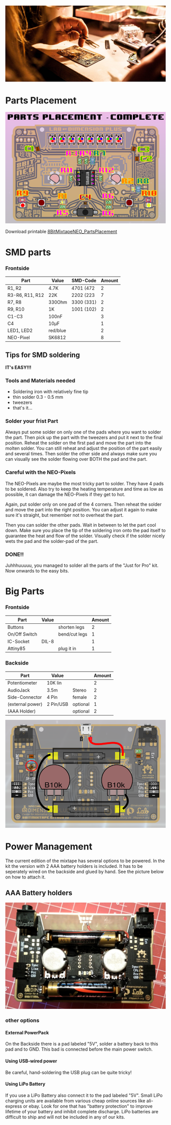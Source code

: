 ![](images/soldering_instructions/SMD_Soldering_overview.jpg)

# Parts Placement

![![](/assets/8BitMixtapeNEO_PartsPlacement_front_v05.png)](images/soldering_instructions/8BitMixtapeNEO_PartsPlacement_front_v05.png)

Download printable [8BitMixtapeNEO_PartsPlacement](https://github.com/8BitMixtape/8BitmixtapeNEO_ShenzhenReady/blob/master/8BitMixtapeNEO_PartsPlacement_V05.pdf)

# SMD parts
### Frontside

| Part            | Value    | SMD-Code   | Amount |
| ----------------|----------|------------|--------|
| R1, R2          | 4.7K     | 4701 (472  |   2    |
| R3-R6, R11, R12 | 22K      | 2202 (223  |   7    |
| R7, R8          | 330Ohm   | 3300 (331) |   2    |
| R9, R10         | 1K       | 1001 (102) |   2    |
| C1-C3           | 100nF    |            |   3    |
| C4              | 10µF     |            |   1    |
| LED1, LED2      | red/blue |            |   2    |
| NEO-Pixel       | SK6812   |            |   8    |

## Tips for SMD soldering

**IT's EASY!!!**

### Tools and Materials needed

* Soldering iron with relatively fine tip
* thin solder 0.3 - 0.5 mm
* tweezers
* that's it...

### Solder your frist Part

Always put some solder on only one of the pads where you want to solder the part. Then pick up the part with the tweezers and put it next to the final position. Reheat the solder on the first pad and move the part into the molten solder. You can still reheat and adjust the position of the part easily and several times. Then solder the other side and always make sure you can visually see the solder flowing over BOTH the pad and the part.

### Careful with the NEO-Pixels

The NEO-Pixels are maybe the most tricky part to solder. They have 4 pads to be soldered. Also try to keep the heating temperature and time as low as possible, it can damage the NEO-Pixels if they get to hot.

Again, put solder only on one pad of the 4 corners. Then reheat the solder and move the part into the right position. You can adjust it again to make sure it's straight, but remember not to overheat the part.

Then you can solder the other pads. Wait in between to let the part cool down. Make sure you place the tip of the soldering iron onto the pad itself to guarantee the heat and flow of the solder. Visually check if the solder nicely wets the pad and the solder-pad of the part.

### DONE!!

Juhhhuuuuu, you managed to solder all the parts of the "Just for Pro" kit. Now onwards to the easy bits.

# Big Parts
### Frontside
| Part            | Value    |            | Amount |
| ----------------|----------|------------|--------|
| Buttons         |          |shorten legs|   2    |
| On/Off Switch   |          |bend/cut legs|   1    |
| IC-Socket       | DIL-8    |            |   1    |
| Attiny85        |          | plug it in |   1    |

### Backside
| Part            | Value    |            | Amount |
| ----------------|----------|------------|--------|
| Potentiometer   | 10K lin  |            |   2    |
| AudioJack       | 3.5m     |  Stereo    |   2    |
| Side-Connector  | 4 Pin    |  female    |   2    |
| (external power)| 2 Pin/USB|  optional  |   1    |
| (AAA Holder)    |          |  optional  |   2    |

![](images/soldering_instructions/8BitMixtapeNEO_PartsPlacement_Back_v05.png)

# Power Management

The current edition of the mixtape has several options to be powered. In the kit the version with 2 AAA battery holders is included. It has to be seperately wired on the backside and glued by hand. See the picture below on how to attach it.

## AAA Battery holders

![](images/soldering_instructions/BatteryHolder_backside.jpg)

### other options
#### External PowerPack

On the Backside there is a pad labeled "5V", solder a battery back to this pad and to GND. This bad is connected before the main power switch.

#### Using USB-wired power

Be careful, hand-soldering the USB plug can be quite tricky!

#### Using LiPo Battery

If you use a LiPo Battery also connect it to the pad labeled "5V". Small LiPo charging units are available from various cheap online sources like ali-express or ebay. Look for one that has "battery protection" to improve lifetime of your battery and inhibit complete discharge. LiPo batteries are difficult to ship and will not be included in any of our kits.